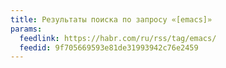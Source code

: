 ```yaml
---
title: Результаты поиска по запросу «[emacs]»
params:
  feedlink: https://habr.com/ru/rss/tag/emacs/
  feedid: 9f705669593e81de31993942c76e2459
---
```

